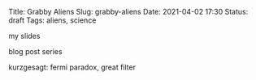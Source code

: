 Title: Grabby Aliens
Slug: grabby-aliens
Date: 2021-04-02 17:30
Status: draft
Tags: aliens, science


my slides

blog post series

kurzgesagt: fermi paradox, great filter

